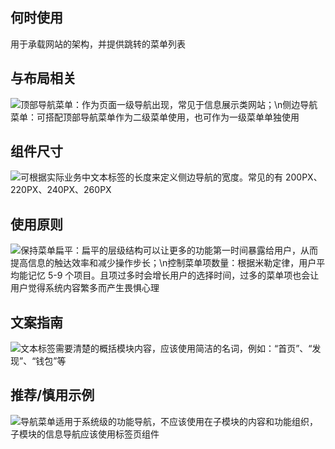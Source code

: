## 何时使用

用于承载网站的架构，并提供跳转的菜单列表

## 与布局相关

![顶部导航菜单：作为页面一级导航出现，常见于信息展示类网站；\n侧边导航菜单：可搭配顶部导航菜单作为二级菜单使用，也可作为一级菜单单独使用](01)

## 组件尺寸

![可根据实际业务中文本标签的长度来定义侧边导航的宽度。常见的有 200PX、220PX、240PX、260PX]()

## 使用原则

![保持菜单扁平：扁平的层级结构可以让更多的功能第一时间暴露给用户，从而提高信息的触达效率和减少操作步长；\n控制菜单项数量：根据米勒定律，用户平均能记忆 5-9 个项目。且项过多时会增长用户的选择时间，过多的菜单项也会让用户觉得系统内容繁多而产生畏惧心理]()

## 文案指南

![文本标签需要清楚的概括模块内容，应该使用简洁的名词，例如：“首页”、“发现”、“钱包”等]()

## 推荐/慎用示例

![导航菜单适用于系统级的功能导航，不应该使用在子模块的内容和功能组织，子模块的信息导航应该使用标签页组件](02)
